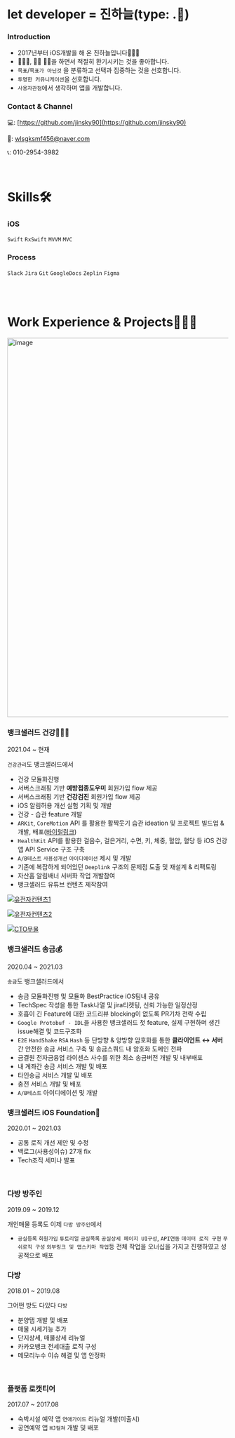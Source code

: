 # let developer = 진하늘(type: .📱)


### Introduction

- 2017년부터 iOS개발을 해 온 진하늘입니다🙋🏻‍♂️
- 🚴🏻‍♂️, 🏃‍♂️ 🏊‍♂️을 하면서 적절히 환기시키는 것을 좋아합니다.
- `목표`/`목표가 아닌것` 을 분류하고 선택과 집중하는 것을 선호합니다.
- `투명한 커뮤니케이션`을 선호합니다.
- `사용자관점`에서 생각하며 앱을 개발합니다.

### Contact & Channel

💻: [https://github.com/jinsky90](https://github.com/jinsky90)

💌: wlsgksmf456@naver.com

📞: 010-2954-3982
<br/><br/><br/>

# Skills🛠

### iOS

`Swift` `RxSwift` `MVVM` `MVC`

### Process

`Slack` `Jira` `Git` `GoogleDocs` `Zeplin` `Figma`

<br/><br/>

# Work Experience & Projects🧑🏻‍💻

<img width="865" alt="image" src="https://user-images.githubusercontent.com/38024119/127767966-b17ed866-8ec3-4201-a67e-16566b834a8e.png">

### 뱅크샐러드 건강👨🏻‍⚕️

2021.04 ~ 현재

`건강관리`도 뱅크샐러드에서

- 건강 모듈화진행
- 서버스크래핑 기반 **예방접종도우미** 회원가입 flow 제공
- 서버스크래핑 기반 **건강검진** 회원가입 flow 제공
- iOS 알림허용 개선 실험 기획 및 개발
- 건강 - 습관 feature 개발
- `ARKit`, `CoreMotion` API 를 활용한 활짝웃기 습관 ideation 및 프로젝트 빌드업 & 개발, 배포([바이럴링크](https://m.blog.naver.com/rosus3521/222654069308))
- `HealthKit` API를 활용한 걸음수, 걸은거리, 수면, 키, 체중, 혈압, 혈당 등 iOS 건강앱 API Service 구조 구축
- `A/B테스트` `사용성개선` `아이디에이션` 제시 및 개발
- 기존에 복잡하게 되어있던 `Deeplink` 구조의 문제점 도출 및 재설계 & 리팩토링
- 자산홈 알림배너 서버화 작업 개발참여
- 뱅크샐러드 유튜브 컨텐츠 제작참여

[![유전자컨텐츠1](https://i.ytimg.com/vi/lRr7OWIC4AE/hqdefault.jpg?sqp=-oaymwEjCOADEI4CSFryq4qpAxUIARUAAAAAGAElAADIQj0AgKJDeAE=&rs=AOn4CLATaGto6XiJnh1IIXuM-6R3ki5Dpw)](https://www.youtube.com/watch?v=lRr7OWIC4AE&t)

[![유전자컨텐츠2](https://i.ytimg.com/vi/Upkfx4IiG5Q/hqdefault.jpg?sqp=-oaymwEjCOADEI4CSFryq4qpAxUIARUAAAAAGAElAADIQj0AgKJDeAE=&rs=AOn4CLCW37L5R4n4-fMsx6i1NoovfpOljA)](https://www.youtube.com/watch?v=Upkfx4IiG5Q&t)

[![CTO무물](https://i.ytimg.com/vi/kL2FKnmmMao/hq720.jpg?sqp=-oaymwEXCNAFEJQDSFryq4qpAwkIARUAAIhCGAE=&rs=AOn4CLDfCBn9fLOqsC38bkzpkcKqmNshlw)](https://www.youtube.com/watch?v=kL2FKnmmMao&t)

### 뱅크샐러드 송금💰

2020.04 ~ 2021.03

`송금`도 뱅크샐러드에서

- 송금 모듈화진행 및 모듈화 BestPractice iOS팀내 공유
- TechSpec 작성을 통한 Task나열 및 jira티켓팅, 신뢰 가능한 일정산정
- 호흡이 긴 Feature에 대한 코드리뷰 blocking이 없도록 PR기차 전략 수립
- `Google Protobuf - IDL`을 사용한 뱅크샐러드 첫 feature, 실제 구현하며 생긴 issue해결 및 코드구조화
- `E2E` `HandShake` `RSA` `Hash` 등 단방향 & 양방향 암호화를 통한 **클라이언트 ↔ 서버**간 안전한 송금 서비스 구축 및 송금스쿼드 내 암호화 도메인 전파
- 금결원 전자금융업 라이센스 사수를 위한 최소 송금버전 개발 및 내부배포
- 내 계좌간 송금 서비스 개발 및 배포
- 타인송금 서비스 개발 및 배포
- 충전 서비스 개발 및 배포
- `A/B테스트` 아이디에이션 및 개발

### 뱅크샐러드 iOS Foundation🤝

2020.01 ~ 2021.03

- 공통 로직 개선 제안 및 수정
- 백로그(사용성이슈) 27개 fix
- Tech조직 세미나 발표

<br/>

### 다방 방주인

2019.09 ~ 2019.12

개인매물 등록도 이제 `다방 방주인`에서

- `공실등록` `회원가입` `튜토리얼` `공실목록` `공실상세 페이지 UI구성`, `API연동` `데이터 로직 구현` `푸쉬로직 구성` `외부링크 및 앱스키마 작업`등 전체 작업을 오너십을 가지고 진행하였고 성공적으로 배포

### 다방

2018.01 ~ 2019.08

그어떤 방도 다있다 `다방`

- 분양탭 개발 및 배포
- 매물 시세기능 추가
- 단지상세, 매물상세 리뉴얼
- 카카오뱅크 전세대출 로직 구성
- 메모리누수 이슈 해결 및 앱 안정화

<br/>

### 플랫폼 로캣티어

2017.07 ~ 2017.08

- 숙박시설 예약 앱 `연애가이드` 리뉴얼 개발(미출시)
- 공연예약 앱 `HJ컬쳐` 개발 및 배포
